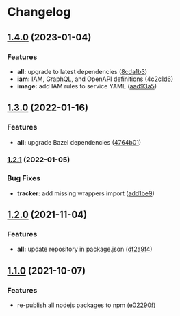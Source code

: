 # Changelog

## [1.4.0](https://www.github.com/animeapis/api-nodejs-client/compare/image-v1.3.0...image-v1.4.0) (2023-01-04)


### Features

* **all:** upgrade to latest dependencies ([8cda1b3](https://www.github.com/animeapis/api-nodejs-client/commit/8cda1b3c9ddb876cbbcf6b5d89cf5f6d0f5aa0ad))
* **iam:** IAM, GraphQL, and OpenAPI definitions ([4c2c1d6](https://www.github.com/animeapis/api-nodejs-client/commit/4c2c1d68aa4b36a07c01464c7f45c11502057be2))
* **image:** add IAM rules to service YAML ([aad93a5](https://www.github.com/animeapis/api-nodejs-client/commit/aad93a57012872a5f1d0972505c7ba642d31b451))

## [1.3.0](https://www.github.com/animeapis/api-nodejs-client/compare/image-v1.2.1...image-v1.3.0) (2022-01-16)


### Features

* **all:** upgrade Bazel dependencies ([4764b01](https://www.github.com/animeapis/api-nodejs-client/commit/4764b01edd2eae7cf1fc3b7d384f94598393ba8f))

### [1.2.1](https://www.github.com/animeapis/api-nodejs-client/compare/image-v1.2.0...image-v1.2.1) (2022-01-05)


### Bug Fixes

* **tracker:** add missing wrappers import ([add1be9](https://www.github.com/animeapis/api-nodejs-client/commit/add1be944d56c403a68caaecce8ccb2348efdde0))

## [1.2.0](https://www.github.com/animeapis/api-nodejs-client/compare/image-v1.1.0...image-v1.2.0) (2021-11-04)


### Features

* **all:** update repository in package.json ([df2a9f4](https://www.github.com/animeapis/api-nodejs-client/commit/df2a9f4e1a0f39cee3fb88929f1e775889f21063))

## [1.1.0](https://www.github.com/animeapis/api-nodejs-client/compare/image-v1.0.0...image-v1.1.0) (2021-10-07)


### Features

* re-publish all nodejs packages to npm ([e02290f](https://www.github.com/animeapis/api-nodejs-client/commit/e02290fa767b60f77fabeabe23697ea51dda791a))
